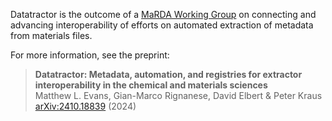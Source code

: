 Datatractor is the outcome of a [MaRDA Working Group](https://github.com/marda-alliance/metadata_extractors) on connecting and advancing interoperability of efforts on automated extraction of metadata from materials files.

For more information, see the preprint:

> **Datatractor: Metadata, automation, and registries for extractor interoperability in the chemical and materials sciences**  
> Matthew L. Evans, Gian-Marco Rignanese, David Elbert & Peter Kraus  
> [arXiv:2410.18839](https://arxiv.org/abs/2410.18839) (2024)
